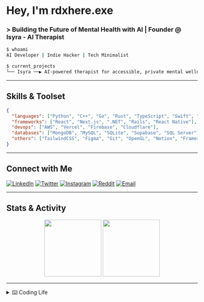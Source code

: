 # Hey, I'm rdxhere.exe

### > Building the Future of Mental Health with AI | Founder @ Isyra - AI Therapist

```bash
$ whoami
AI Developer | Indie Hacker | Tech Minimalist
```

```bash
$ current_projects
└── Isyra ──▶ AI-powered therapist for accessible, private mental wellness
```

---

## Skills & Toolset

```json
{
  "languages": ["Python", "C++", "Go", "Rust", "TypeScript", "Swift", "C#", "Java"],
  "frameworks": ["React", "Next.js", ".NET", "Rails", "React Native"],
  "devops": ["AWS", "Vercel", "Firebase", "Cloudflare"],
  "databases": ["MongoDB", "MySQL", "SQLite", "Supabase", "SQL Server"],
  "others": ["TailwindCSS", "Figma", "Git", "OpenGL", "Notion", "Framer"]
}
```

---

## Connect with Me

[![LinkedIn](https://img.shields.io/badge/LinkedIn-0A66C2?style=flat-square&logo=linkedin&logoColor=white)](https://www.linkedin.com/in/arnabhkushwaha/)
[![Twitter](https://img.shields.io/badge/X-000000?style=flat-square&logo=x&logoColor=white)](https://x.com/visxhist)
[![Instagram](https://img.shields.io/badge/Instagram-E4405F?style=flat-square&logo=instagram&logoColor=white)](https://www.instagram.com/arnabh.kush)
[![Reddit](https://img.shields.io/badge/Reddit-FF4500?style=flat-square&logo=reddit&logoColor=white)](https://www.reddit.com/user/ItzXZen/)
[![Email](https://img.shields.io/badge/Gmail-D14836?style=flat-square&logo=gmail&logoColor=white)](mailto:ctoisyra@gmail.com)

---

## Stats & Activity

<div align="center">
  <img src="https://github-readme-stats.vercel.app/api?username=ZenSensi&show_icons=true&theme=tokyonight&hide_border=true&count_private=true" height="150"/>
  <img src="https://github-readme-stats.vercel.app/api/top-langs?username=ZenSensi&layout=compact&theme=tokyonight&hide_border=true" height="150"/>
</div>

---

<details>
  <summary>⌨️ Coding Life</summary>

  ```bash
  // day-to-day
  code, coffee, deploy, iterate
  ```

  ```cpp
  while(!success) {
      try_again();
      learn();
  }
  ```

</details>
